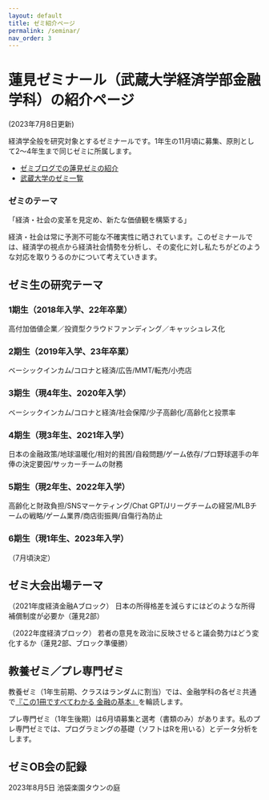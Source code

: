 ```yaml
---
layout: default
title: ゼミ紹介ページ
permalink: /seminar/
nav_order: 3
---
```


# 蓮見ゼミナール（武蔵大学経済学部金融学科）の紹介ページ

(2023年7月8日更新)

経済学全般を研究対象とするゼミナールです。1年生の11月頃に募集、原則として2～4年生まで同じゼミに所属します。

- [ゼミブログでの蓮見ゼミの紹介](https://www.musashi.ac.jp/seminar_blog/economics/20201014.html)
- [武蔵大学のゼミ一覧](https://www.musashi.ac.jp/seminar/kosei/seminar/index.html)

### ゼミのテーマ
「経済・社会の変革を見定め、新たな価値観を構築する」

経済・社会は常に予測不可能な不確実性に晒されています。このゼミナールでは、経済学の視点から経済社会情勢を分析し、その変化に対し私たちがどのような対応を取りうるのかについて考えていきます。

## ゼミ生の研究テーマ
### 1期生（2018年入学、22年卒業）
高付加価値企業／投資型クラウドファンディング／キャッシュレス化
### 2期生（2019年入学、23年卒業）
ベーシックインカム/コロナと経済/広告/MMT/転売/小売店
### 3期生（現4年生、2020年入学）
ベーシックインカム/コロナと経済/社会保障/少子高齢化/高齢化と投票率
### 4期生（現3年生、2021年入学）
日本の金融政策/地球温暖化/相対的貧困/自殺問題/ゲーム依存/プロ野球選手の年俸の決定要因/サッカーチームの財務
### 5期生（現2年生、2022年入学）
高齢化と財政負担/SNSマーケティング/Chat GPT/Jリーグチームの経営/MLBチームの戦略/ゲーム業界/商店街振興/自傷行為防止
### 6期生（現1年生、2023年入学）
（7月頃決定）

## ゼミ大会出場テーマ
（2021年度経済金融Aブロック）
日本の所得格差を減らすにはどのような所得補償制度が必要か（蓮見2部）

（2022年度経済ブロック）
若者の意見を政治に反映させると議会勢力はどう変化するか（蓮見2部、ブロック準優勝）

## 教養ゼミ／プレ専門ゼミ
教養ゼミ（1年生前期、クラスはランダムに割当）では、金融学科の各ゼミ共通で[『この1冊ですべてわかる 金融の基本』](https://www.amazon.co.jp/dp/4534044984)を輪読します。

プレ専門ゼミ（1年生後期）は6月頃募集と選考（書類のみ）があります。私のプレ専門ゼミでは、プログラミングの基礎（ソフトはRを用いる）とデータ分析をします。

## ゼミOB会の記録
2023年8月5日 池袋楽園タウンの庭
